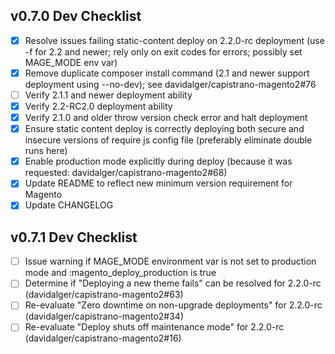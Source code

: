 ## v0.7.0 Dev Checklist

- [x] Resolve issues failing static-content deploy on 2.2.0-rc deployment (use -f for 2.2 and newer; rely only on exit codes for errors; possibly set MAGE_MODE env var)
- [x] Remove duplicate composer install command (2.1 and newer support deployment using --no-dev); see davidalger/capistrano-magento2#76
- [ ] Verify 2.1.1 and newer deployment ability
- [x] Verify 2.2-RC2.0 deployment ability
- [x] Verify 2.1.0 and older throw version check error and halt deployment
- [x] Ensure static content deploy is correctly deploying both secure and insecure versions of require js config file (preferably eliminate double runs here)
- [x] Enable production mode explicitly during deploy (because it was requested: davidalger/capistrano-magento2#68)
- [x] Update README to reflect new minimum version requirement for Magento
- [x] Update CHANGELOG

## v0.7.1 Dev Checklist
- [ ] Issue warning if MAGE_MODE environment var is not set to production mode and :magento_deploy_production is true
- [ ] Determine if "Deploying a new theme fails" can be resolved for 2.2.0-rc (davidalger/capistrano-magento2#63)
- [ ] Re-evaluate "Zero downtime on non-upgrade deployments" for 2.2.0-rc (davidalger/capistrano-magento2#34)
- [ ] Re-evaluate "Deploy shuts off maintenance mode" for 2.2.0-rc (davidalger/capistrano-magento2#16)
